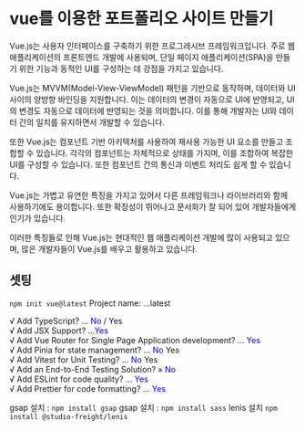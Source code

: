 # vue를 이용한 포트폴리오 사이트 만들기
Vue.js는 사용자 인터페이스를 구축하기 위한 프로그레시브 프레임워크입니다. 주로 웹 애플리케이션의 프론트엔드 개발에 사용되며, 단일 페이지 애플리케이션(SPA)을 만들기 위한 기능과 동적인 UI를 구성하는 데 강점을 가지고 있습니다.

Vue.js는 MVVM(Model-View-ViewModel) 패턴을 기반으로 동작하며, 데이터와 UI 사이의 양방향 바인딩을 지원합니다. 이는 데이터의 변경이 자동으로 UI에 반영되고, UI의 변경도 자동으로 데이터에 반영되는 것을 의미합니다. 이를 통해 개발자는 UI와 데이터 간의 일치를 유지하면서 개발할 수 있습니다.

또한 Vue.js는 컴포넌트 기반 아키텍처를 사용하여 재사용 가능한 UI 요소를 만들고 조합할 수 있습니다. 각각의 컴포넌트는 자체적으로 상태를 가지며, 이를 조합하여 복잡한 UI를 구성할 수 있습니다. 또한 컴포넌트 간의 통신과 이벤트 처리도 쉽게 할 수 있습니다.

Vue.js는 가볍고 유연한 특징을 가지고 있어서 다른 프레임워크나 라이브러리와 함께 사용하기에도 용이합니다. 또한 확장성이 뛰어나고 문서화가 잘 되어 있어 개발자들에게 인기가 있습니다.

이러한 특징들로 인해 Vue.js는 현대적인 웹 애플리케이션 개발에 많이 사용되고 있으며, 많은 개발자들이 Vue.js를 배우고 활용하고 있습니다.


## 셋팅
`npm init vue@latest`
Project name: ...latest

√ Add TypeScript? ... <span style="color: blue">No</span> / Yes   
√ Add JSX Support? ...<span style="color: blue">Yes</span>   
√ Add Vue Router for Single Page Application development? ... <span style="color: blue">Yes</span>   
√ Add Pinia for state management? ... <span style="color: blue">No</span> Yes   
√ Add Vitest for Unit Testing? ... <span style="color: blue">No</span> Yes   
√ Add an End-to-End Testing Solution? » <span style="color: blue">No</span>    
√ Add ESLint for code quality? ... <span style="color: blue">Yes</span>    
√ Add Prettier for code formatting? ... <span style="color: blue">Yes</span>    

gsap 설치 : `npm install gsap`
gsap 설치 : `npm install sass`
lenis 설치 `npm install @studio-freight/lenis`


